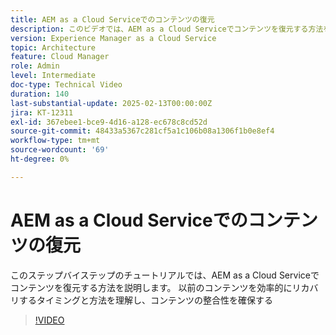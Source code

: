 ```yaml
---
title: AEM as a Cloud Serviceでのコンテンツの復元
description: このビデオでは、AEM as a Cloud Serviceでコンテンツを復元する方法を説明します。 以前のコンテンツを効率的にリカバリするタイミングと方法を理解し、コンテンツの整合性を確保する
version: Experience Manager as a Cloud Service
topic: Architecture
feature: Cloud Manager
role: Admin
level: Intermediate
doc-type: Technical Video
duration: 140
last-substantial-update: 2025-02-13T00:00:00Z
jira: KT-12311
exl-id: 367ebee1-bce9-4d16-a128-ec678c8cd52d
source-git-commit: 48433a5367c281cf5a1c106b08a1306f1b0e8ef4
workflow-type: tm+mt
source-wordcount: '69'
ht-degree: 0%

---
```


# AEM as a Cloud Serviceでのコンテンツの復元

このステップバイステップのチュートリアルでは、AEM as a Cloud Serviceでコンテンツを復元する方法を説明します。 以前のコンテンツを効率的にリカバリするタイミングと方法を理解し、コンテンツの整合性を確保する

>[!VIDEO](https://video.tv.adobe.com/v/3416149/?learn=on&enablevpops)
